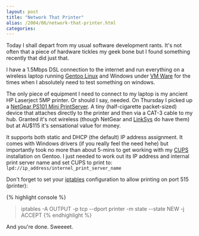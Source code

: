 ```yaml
---
layout: post
title: "Network That Printer"
alias: /2004/06/network-that-printer.html
categories:
---
```

Today I shall depart from my usual software development rants. It's not often that a piece of hardware tickles my geek bone but I found something recently that did just that.

I have a 1.5Mbps DSL connection to the internet and run everything on a wireless laptop running [Gentoo Linux](http://www.gentoo.org) and Windows under [VM Ware](http://www.vmware.com) for the times when I absolutely need to test something on windows.

The only piece of equipment I need to connect to my laptop is my ancient HP Laserject 5MP printer. Or should I say, needed. On Thursday I picked up a [NetGear PS101 Mini PrintServer](http://www.netgear.com/products/prod_details.php?prodID=143). A tiny (half-cigarette packet-sized) device that attaches directly to the printer and then via a CAT-3 cable to my hub. Granted it's not wireless (though NetGear and [LinkSys](http://www.linksys.com) do have them) but at AU$115 it's sensational value for money.

It supports both static and DHCP (the default) IP address assignment. It comes with Windows drivers (if you really feel the need hehe) but importantly took no more than about 5-mins to get working with my [CUPS](http://www.cups.org) installation on Gentoo. I just needed to work out its IP address and internal print server name and set CUPS to print to: `lpd://ip_address/internel_print_server_name`

Don't forget to set your [iptables](http://www.netfilter.org/) configuration to allow printing on port 515 (printer):

{% highlight console %}
> iptables -A OUTPUT -p tcp --dport printer  -m state --state NEW -j ACCEPT
{% endhighlight %}

And you're done. Sweeeet.
